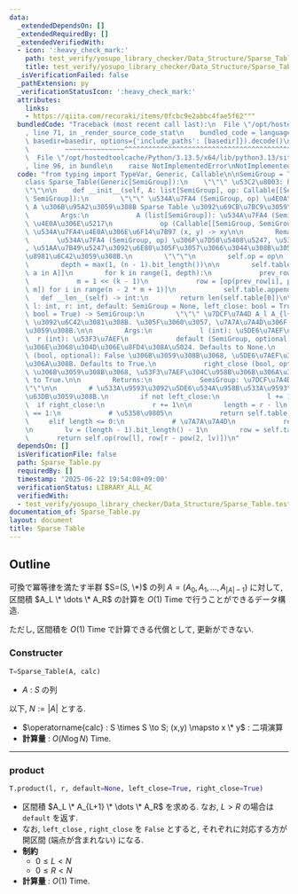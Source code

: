 ```yaml
---
data:
  _extendedDependsOn: []
  _extendedRequiredBy: []
  _extendedVerifiedWith:
  - icon: ':heavy_check_mark:'
    path: test_verify/yosupo_library_checker/Data_Structure/Sparse_Table.test.py
    title: test_verify/yosupo_library_checker/Data_Structure/Sparse_Table.test.py
  _isVerificationFailed: false
  _pathExtension: py
  _verificationStatusIcon: ':heavy_check_mark:'
  attributes:
    links:
    - https://qiita.com/recuraki/items/0fcbc9e2abbc4fae5f62"""
  bundledCode: "Traceback (most recent call last):\n  File \"/opt/hostedtoolcache/Python/3.13.5/x64/lib/python3.13/site-packages/onlinejudge_verify/documentation/build.py\"\
    , line 71, in _render_source_code_stat\n    bundled_code = language.bundle(stat.path,\
    \ basedir=basedir, options={'include_paths': [basedir]}).decode()\n          \
    \         ~~~~~~~~~~~~~~~^^^^^^^^^^^^^^^^^^^^^^^^^^^^^^^^^^^^^^^^^^^^^^^^^^^^^^^^^^^^^^^^^^\n\
    \  File \"/opt/hostedtoolcache/Python/3.13.5/x64/lib/python3.13/site-packages/onlinejudge_verify/languages/python.py\"\
    , line 96, in bundle\n    raise NotImplementedError\nNotImplementedError\n"
  code: "from typing import TypeVar, Generic, Callable\n\nSemiGroup = TypeVar('SemiGroup')\n\
    class Sparse_Table(Generic[SemiGroup]):\n    \"\"\" \u53C2\u8003: https://qiita.com/recuraki/items/0fcbc9e2abbc4fae5f62\"\
    \"\"\n\n    def __init__(self, A: list[SemiGroup], op: Callable[[SemiGroup, SemiGroup],\
    \ SemiGroup]):\n        \"\"\" \u534A\u7FA4 (SemiGroup, op) \u4E0A\u306E\u5217\
    \ A \u306B\u95A2\u3059\u308B Sparse Table \u3092\u69CB\u7BC9\u3059\u308B.\n\n\
    \        Args:\n            A (list[SemiGroup]): \u534A\u7FA4 (SemiGroup, op)\
    \ \u4E0A\u306E\u5217\n            op (Callable[[SemiGroup, SemiGroup], SemiGroup]):\
    \ \u534A\u7FA4\u4E0A\u306E\u6F14\u7B97 (x, y) -> xy\n\n        Remark:\n     \
    \       \u534A\u7FA4 (SemiGroup, op) \u306F\u7D50\u5408\u5247, \u53EF\u63DB\u5247\
    , \u51AA\u7B49\u5247\u3092\u6E80\u305F\u3057\u3066\u3044\u308B\u3053\u3068\u3092\
    \u8981\u6C42\u3059\u308B.\n        \"\"\"\n        self.op = op\n        n = len(A)\n\
    \        depth = max(1, (n - 1).bit_length())\n\n        self.table = [[a for\
    \ a in A]]\n        for k in range(1, depth):\n            prev_row = self.table[-1]\n\
    \            m = 1 << (k - 1)\n            row = [op(prev_row[i], prev_row[i +\
    \ m]) for i in range(n - 2 * m + 1)]\n            self.table.append(row)\n\n \
    \   def __len__(self) -> int:\n        return len(self.table[0])\n\n    def product(self,\
    \ l: int, r: int, default: SemiGroup = None, left_close: bool = True, right_close:\
    \ bool = True) -> SemiGroup:\n        \"\"\" \u7DCF\u7A4D A_l A_{l+1} ... A_r\
    \ \u3092\u6C42\u3081\u308B. \u305F\u3060\u3057, \u7A7A\u7A4D\u306F default \u3068\
    \u3059\u308B.\n\n        Args:\n            l (int): \u5DE6\u7AEF\n          \
    \  r (int): \u53F3\u7AEF\n            default (SemiGroup, optional): \u7A7A\u7A4D\
    \u306E\u3068\u304D\u306E\u8FD4\u308A\u5024. Defaults to None.\n            left_close\
    \ (bool, optional): False \u306B\u3059\u308B\u3068, \u5DE6\u7AEF\u304C\u958B\u306B\
    \u306A\u308B. Defaults to True.\n            right_close (bool, optional): False\
    \ \u306B\u3059\u308B\u3068, \u53F3\u7AEF\u304C\u958B\u306B\u306A\u308B. Defaults\
    \ to True.\n\n        Returns:\n            SemiGroup: \u7DCF\u7A4D\n        \"\
    \"\"\n\n        # \u533A\u9593\u3092\u5DE6\u534A\u958B\u533A\u9593\u306B\u5909\
    \u63DB\u3059\u308B.\n        if not left_close:\n            l += 1\n\n      \
    \  if right_close:\n            r += 1\n\n        length = r - l\n        if length\
    \ == 1:\n            # \u5358\u9805\n            return self.table[0][l]\n   \
    \     elif length <= 0:\n            # \u7A7A\u7A4D\n            return default\n\
    \n        lv = (length - 1).bit_length() - 1\n        row = self.table[lv]\n \
    \       return self.op(row[l], row[r - pow(2, lv)])\n"
  dependsOn: []
  isVerificationFile: false
  path: Sparse_Table.py
  requiredBy: []
  timestamp: '2025-06-22 19:54:08+09:00'
  verificationStatus: LIBRARY_ALL_AC
  verifiedWith:
  - test_verify/yosupo_library_checker/Data_Structure/Sparse_Table.test.py
documentation_of: Sparse_Table.py
layout: document
title: Sparse Table
---
```


## Outline

可換で冪等律を満たす半群 $S=(S, \*)$ の列 $A=(A_0, A_1, \dots, A_{\lvert A \rvert-1})$ に対して, 区間積 $A_L \* \dots \* A_R$ の計算を $O(1)$ Time で行うことができるデータ構造.

ただし, 区間積を $O(1)$ Time で計算できる代償として, 更新ができない.

### Constructer

```Python
T=Sparse_Table(A, calc)
```

- $A$ : $S$ の列

以下, $N:=\lvert A \rvert$ とする.

- $\operatorname{calc} : S \times S \to S; (x,y) \mapsto x \* y$ : 二項演算
- **計算量** : $O(N \log N)$ Time.

---

### product

```Python
T.product(l, r, default=None, left_close=True, right_close=True)
```

- 区間積 $A_L \* A_{L+1} \* \dots \* A_R$  を求める. なお, $L>R$ の場合は `default` を返す.
- なお, `left_close` , `right_close` を `False` とすると, それぞれに対応する方が開区間 (端点が含まれない) になる.
- **制約**
  - $0 \leq L \lt N$
  - $0 \leq R \lt N$
- **計算量** : $O(1)$ Time.

